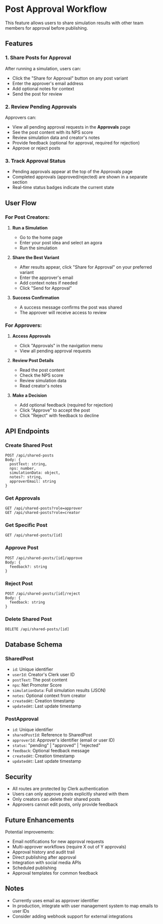 # Post Approval Workflow

This feature allows users to share simulation results with other team members for approval before publishing.

## Features

### 1. Share Posts for Approval
After running a simulation, users can:
- Click the "Share for Approval" button on any post variant
- Enter the approver's email address
- Add optional notes for context
- Send the post for review

### 2. Review Pending Approvals
Approvers can:
- View all pending approval requests in the **Approvals** page
- See the post content with its NPS score
- Review simulation data and creator's notes
- Provide feedback (optional for approval, required for rejection)
- Approve or reject posts

### 3. Track Approval Status
- Pending approvals appear at the top of the Approvals page
- Completed approvals (approved/rejected) are shown in a separate section
- Real-time status badges indicate the current state

## User Flow

### For Post Creators:

1. **Run a Simulation**
   - Go to the home page
   - Enter your post idea and select an agora
   - Run the simulation

2. **Share the Best Variant**
   - After results appear, click "Share for Approval" on your preferred variant
   - Enter the approver's email
   - Add context notes if needed
   - Click "Send for Approval"

3. **Success Confirmation**
   - A success message confirms the post was shared
   - The approver will receive access to review

### For Approvers:

1. **Access Approvals**
   - Click "Approvals" in the navigation menu
   - View all pending approval requests

2. **Review Post Details**
   - Read the post content
   - Check the NPS score
   - Review simulation data
   - Read creator's notes

3. **Make a Decision**
   - Add optional feedback (required for rejection)
   - Click "Approve" to accept the post
   - Click "Reject" with feedback to decline

## API Endpoints

### Create Shared Post
```
POST /api/shared-posts
Body: {
  postText: string,
  nps: number,
  simulationData: object,
  notes?: string,
  approverEmail: string
}
```

### Get Approvals
```
GET /api/shared-posts?role=approver
GET /api/shared-posts?role=creator
```

### Get Specific Post
```
GET /api/shared-posts/[id]
```

### Approve Post
```
POST /api/shared-posts/[id]/approve
Body: {
  feedback?: string
}
```

### Reject Post
```
POST /api/shared-posts/[id]/reject
Body: {
  feedback: string
}
```

### Delete Shared Post
```
DELETE /api/shared-posts/[id]
```

## Database Schema

### SharedPost
- `id`: Unique identifier
- `userId`: Creator's Clerk user ID
- `postText`: The post content
- `nps`: Net Promoter Score
- `simulationData`: Full simulation results (JSON)
- `notes`: Optional context from creator
- `createdAt`: Creation timestamp
- `updatedAt`: Last update timestamp

### PostApproval
- `id`: Unique identifier
- `sharedPostId`: Reference to SharedPost
- `approverId`: Approver's identifier (email or user ID)
- `status`: "pending" | "approved" | "rejected"
- `feedback`: Optional feedback message
- `createdAt`: Creation timestamp
- `updatedAt`: Last update timestamp

## Security

- All routes are protected by Clerk authentication
- Users can only approve posts explicitly shared with them
- Only creators can delete their shared posts
- Approvers cannot edit posts, only provide feedback

## Future Enhancements

Potential improvements:
- Email notifications for new approval requests
- Multi-approver workflows (require X out of Y approvals)
- Approval history and audit trail
- Direct publishing after approval
- Integration with social media APIs
- Scheduled publishing
- Approval templates for common feedback

## Notes

- Currently uses email as approver identifier
- In production, integrate with user management system to map emails to user IDs
- Consider adding webhook support for external integrations

